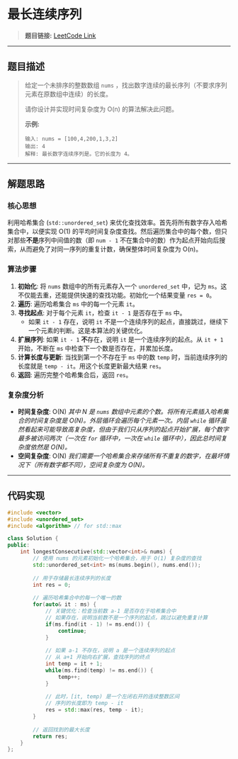 # 最长连续序列

> **题目链接:** [LeetCode Link](https://leetcode.cn/problems/longest-consecutive-sequence/)

---

## 题目描述

> 给定一个未排序的整数数组 `nums` ，找出数字连续的最长序列（不要求序列元素在原数组中连续）的长度。
>
> 请你设计并实现时间复杂度为 O(n) 的算法解决此问题。
>
> **示例:**
> ```
> 输入: nums = [100,4,200,1,3,2]
> 输出: 4
> 解释: 最长数字连续序列是。它的长度为 4。
> ```

---

## 解题思路

### 核心思想
利用哈希集合 (`std::unordered_set`) 来优化查找效率。首先将所有数字存入哈希集合中，以便实现 O(1) 的平均时间复杂度查找。然后遍历集合中的每个数，但只对那些**不是**序列中间值的数（即 `num - 1` 不在集合中的数）作为起点开始向后搜索，从而避免了对同一序列的重复计数，确保整体时间复杂度为 O(n)。

### 算法步骤
1.  **初始化**: 将 `nums` 数组中的所有元素存入一个 `unordered_set` 中，记为 `ms`。这不仅能去重，还能提供快速的查找功能。初始化一个结果变量 `res = 0`。
2.  **遍历**: 遍历哈希集合 `ms` 中的每一个元素 `it`。
3.  **寻找起点**: 对于每个元素 `it`，检查 `it - 1` 是否存在于 `ms` 中。
    *   如果 `it - 1` 存在，说明 `it` 不是一个连续序列的起点，直接跳过，继续下一个元素的判断。这是本算法的关键优化。
4.  **扩展序列**: 如果 `it - 1` **不**存在，说明 `it` 是一个连续序列的起点。从 `it + 1` 开始，不断在 `ms` 中检查下一个数是否存在，并累加长度。
5.  **计算长度与更新**: 当找到第一个不存在于 `ms` 中的数 `temp` 时，当前连续序列的长度就是 `temp - it`。用这个长度更新最大结果 `res`。
6.  **返回**: 遍历完整个哈希集合后，返回 `res`。

### 复杂度分析
- **时间复杂度**: O(N)
  *其中 N 是 `nums` 数组中元素的个数。将所有元素插入哈希集合的时间复杂度是 O(N)。外层循环会遍历每个元素一次。内层 `while` 循环虽然看起来可能导致高复杂度，但由于我们只从序列的起点开始扩展，每个数字最多被访问两次（一次在 `for` 循环中，一次在 `while` 循环中），因此总时间复杂度依然是 O(N)。*
- **空间复杂度**: O(N)
  *我们需要一个哈希集合来存储所有不重复的数字，在最坏情况下（所有数字都不同），空间复杂度为 O(N)。*

---

## 代码实现

```cpp
#include <vector>
#include <unordered_set>
#include <algorithm> // for std::max

class Solution {
public:
    int longestConsecutive(std::vector<int>& nums) {
        // 使用 nums 的元素初始化一个哈希集合，用于 O(1) 复杂度的查找
        std::unordered_set<int> ms(nums.begin(), nums.end());
        
        // 用于存储最长连续序列的长度
        int res = 0;
        
        // 遍历哈希集合中的每一个唯一的数
        for(auto& it : ms) {
            // 关键优化：检查当前数 a-1 是否存在于哈希集合中
            // 如果存在，说明当前数不是一个序列的起点，跳过以避免重复计算
            if(ms.find(it - 1) != ms.end()) {
                continue;
            }
            
            // 如果 a-1 不存在，说明 a 是一个连续序列的起点
            // 从 a+1 开始向右扩展，查找序列的终点
            int temp = it + 1;
            while(ms.find(temp) != ms.end()) {
                temp++;
            }
            
            // 此时，[it, temp) 是一个左闭右开的连续整数区间
            // 序列的长度即为 temp - it
            res = std::max(res, temp - it);
        }
        
        // 返回找到的最大长度
        return res;
    }
};
```